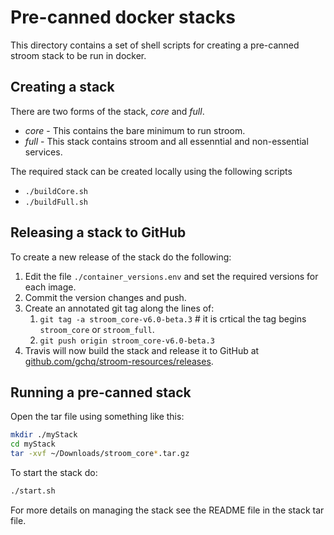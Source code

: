 # Pre-canned docker stacks

This directory contains a set of shell scripts for creating a pre-canned stroom stack to be run in docker.

## Creating a stack

There are two forms of the stack, _core_ and _full_.

* _core_ - This contains the bare minimum to run stroom.
* _full_ - This stack contains stroom and all essenntial and non-essential services.

The required stack can be created locally using the following scripts

* `./buildCore.sh`
* `./buildFull.sh`

## Releasing a stack to GitHub

To create a new release of the stack do the following:

1. Edit the file `./container_versions.env` and set the required versions for each image.
1. Commit the version changes and push.
1. Create an annotated git tag along the lines of:
    1. `git tag -a stroom_core-v6.0-beta.3` # it is crtical the tag begins `stroom_core` or `stroom_full`.
    1. `git push origin stroom_core-v6.0-beta.3`
1. Travis will now build the stack and release it to GitHub at [github.com/gchq/stroom-resources/releases](https://github.com/gchq/stroom-resources/releases).

## Running a pre-canned stack

Open the tar file using something like this:

```bash
mkdir ./myStack
cd myStack
tar -xvf ~/Downloads/stroom_core*.tar.gz
```

To start the stack do:


```bash
./start.sh
```

For more details on managing the stack see the README file in the stack tar file.
